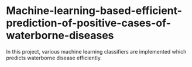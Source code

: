 # Machine-learning-based-efficient-prediction-of-positive-cases-of-waterborne-diseases
In this project, various machine learning classifiers are implemented which predicts waterborne disease efficiently.

